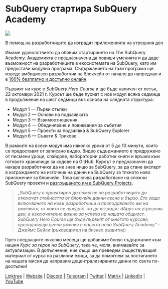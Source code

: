 # SubQuery стартира SubQuery Academy

![](https://miro.medium.com/max/700/1*5zmCSCrmqL2gGE-BP_6rDQ.png)

В помощ на разработчиците да изградят приложенията на утрешния ден

Имаме удоволствието да обявим стартирането на The SubQuery Academy. Академията е предназначена да повиши уменията и да даде възможност на разработчиците в екосистемата на SubQuery, като им предостави модулна програма. Съдържанието на тази програма ще изведе амбициозен разработчик на блокчейн от начало до напреднал и е [100% безплатно и достъпно онлайн](https://doc.subquery.network/).

Първият ни курс е *SubQuery Hero Course* и ще бъде наличен от петък, 22 октомври 2021 г. Курсът ще бъде пуснат с нов модул всяка седмица в продължение на шест седмици въз основа на следната структура:

-   Модул 1 — Първи стъпки
-   Модул 2 — Основи на подзаявката
-   Модул 3 — Взаимоотношения
-   Модул 4 — Обединяване и повиквания за събития
-   Модул 5 — Проекти за подзаявка & SubQuery Explorer
-   Модул 6 — Съвети & Трикове

В рамките на всеки модул има няколко урока от 5 до 10 минути, които се предоставят от записано видео. Видео съдържанието е придружено от писмени уроци, слайдове, лабораторни работни книги и връзки към готовото хранилище за кодове на GitHub. Курсът е предназначен да накара разработчика да не знае нищо за SubQuery, за да стане експерт в изграждането на източник на данни на SubQuery за тяхното ново приложение за блокчейн. Това включва разработване на сложни SubQuery проекти и [разгръщането им в SubQuery Projects](https://project.subquery.network/).
> *„SubQuery е проектиран да помогне на разработчиците да отключат стойността от блокчейн данни лесно и бързо. Ето защо включването на нови разработчици и преподаването им на уменията, от които се нуждаят, за да изградят dApps на утрешния ден, е изключително важно за успеха на нашата общност. SubQuery Hero Course ще бъде първият от многото курсове, преподаващи ценни умения в нашата нова SubQuery Academy”* – Джеймс Бейли (ръководител на бизнес развитие)

През следващите няколко месеца ще добавяме бонус съдържание към нашия *Курс за герои на SubQuery*, така че, моля, внимавайте за актуализации. В допълнение, ние също ще преведем съществуващия материал от курса на различни езици, за да помогнем за постигането на нашата мисия да направим децентрализираните данни по света по-достъпни!

[Linktree](https://linktr.ee/subquerynetwork)  |  [Website](https://subquery.network/)  |  [Discord](https://discord.com/invite/78zg8aBSMG)  |  [Telegram](https://t.me/subquerynetwork)  |  [Twitter](https://twitter.com/subquerynetwork)  |  [Matrix](https://matrix.to/#/#subquery:matrix.org)  |  [LinkedIn](https://www.linkedin.com/company/subquery)  |  [YouTube](https://www.youtube.com/channel/UCi1a6NUUjegcLHDFLr7CqLw)

